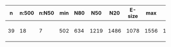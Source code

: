 n    |n:500  |n:N50  |min  |N80  |N50   |N20   |E-size  |max   |sum    |name
---  |---    |---    |---  |---  |---   |---   |---     |---   |---    |---
39   |18     |7      |502  |634  |1219  |1486  |1078    |1556  |16769  |output-73-unitigs.fa
